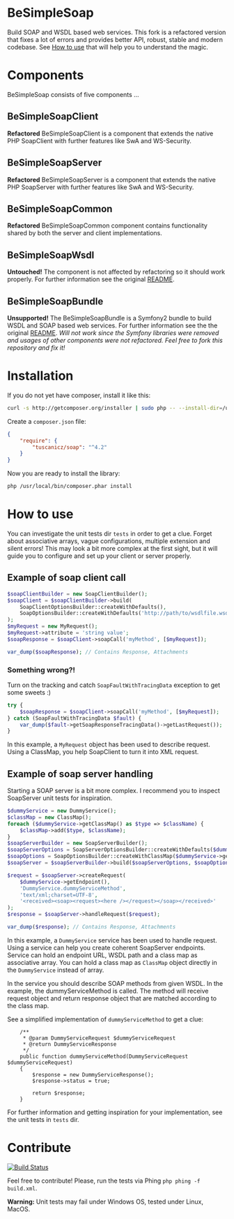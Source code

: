 # BeSimpleSoap

Build SOAP and WSDL based web services.
This fork is a refactored version that fixes a lot of errors and provides
better API, robust, stable and modern codebase.
See [How to use](#how-to-use) that will help you to understand the magic.

# Components

BeSimpleSoap consists of five components ...

## BeSimpleSoapClient

**Refactored** BeSimpleSoapClient is a component that extends the native PHP SoapClient with further features like SwA and WS-Security.

## BeSimpleSoapServer

**Refactored** BeSimpleSoapServer is a component that extends the native PHP SoapServer with further features like SwA and WS-Security.

## BeSimpleSoapCommon

**Refactored** BeSimpleSoapCommon component contains functionality shared by both the server and client implementations.

## BeSimpleSoapWsdl

**Untouched!**
The component is not affected by refactoring so it should work properly. 
For further information see the original [README](https://github.com/BeSimple/BeSimpleSoap/blob/master/src/BeSimple/SoapWsdl/README.md).

## BeSimpleSoapBundle

**Unsupported!**
The BeSimpleSoapBundle is a Symfony2 bundle to build WSDL and SOAP based web services.
For further information see the the original [README](https://github.com/BeSimple/BeSimpleSoap/blob/master/src/BeSimple/SoapBundle/README.md).
*Will not work since the Symfony libraries were removed and usages of other components were not refactored. Feel free to fork this repository and fix it!* 

# Installation

If you do not yet have composer, install it like this:

```sh
curl -s http://getcomposer.org/installer | sudo php -- --install-dir=/usr/local/bin
```

Create a `composer.json` file:

```json
{
    "require": {
        "tuscanicz/soap": "^4.2"
    }
}
```

Now you are ready to install the library:

```sh
php /usr/local/bin/composer.phar install
```

# How to use

You can investigate the unit tests dir ``tests`` in order to get a clue.
Forget about associative arrays, vague configurations, multiple extension and silent errors! 
This may look a bit more complex at the first sight, 
but it will guide you to configure and set up your client or server properly.

## Example of soap client call

```php
$soapClientBuilder = new SoapClientBuilder();
$soapClient = $soapClientBuilder->build(
    SoapClientOptionsBuilder::createWithDefaults(),
    SoapOptionsBuilder::createWithDefaults('http://path/to/wsdlfile.wsdl')
);
$myRequest = new MyRequest();
$myRequest->attribute = 'string value';
$soapResponse = $soapClient->soapCall('myMethod', [$myRequest]);

var_dump($soapResponse); // Contains Response, Attachments
```

### Something wrong?!
Turn on the tracking and catch `SoapFaultWithTracingData` exception to get some sweets :) 

```php
try {
    $soapResponse = $soapClient->soapCall('myMethod', [$myRequest]);
} catch (SoapFaultWithTracingData $fault) {
    var_dump($fault->getSoapResponseTracingData()->getLastRequest());
}
```
In this example, a ``MyRequest`` object has been used to describe request.
Using a ClassMap, you help SoapClient to turn it into XML request.

## Example of soap server handling

Starting a SOAP server is a bit more complex.
I recommend you to inspect SoapServer unit tests for inspiration. 

```php
$dummyService = new DummyService();
$classMap = new ClassMap();
foreach ($dummyService->getClassMap() as $type => $className) {
    $classMap->add($type, $className);
}
$soapServerBuilder = new SoapServerBuilder();
$soapServerOptions = SoapServerOptionsBuilder::createWithDefaults($dummyService);
$soapOptions = SoapOptionsBuilder::createWithClassMap($dummyService->getWsdlPath(), $classMap);
$soapServer = $soapServerBuilder->build($soapServerOptions, $soapOptions);

$request = $soapServer->createRequest(
    $dummyService->getEndpoint(),
    'DummyService.dummyServiceMethod',
    'text/xml;charset=UTF-8',
    '<received><soap><request><here /></request></soap></received>'
);
$response = $soapServer->handleRequest($request);

var_dump($response); // Contains Response, Attachments
```
In this example, a ``DummyService`` service has been used to handle request.
Using a service can help you create coherent SoapServer endpoints.
Service can hold an endpoint URL, WSDL path and a class map as associative array.
You can hold a class map as ``ClassMap`` object directly in the ``DummyService`` instead of array.

In the service you should describe SOAP methods from given WSDL.
In the example, the dummyServiceMethod is called.
The method will receive request object and return response object that are matched according to the class map.

See a simplified implementation of ``dummyServiceMethod`` to get a clue:

```
    /**
     * @param DummyServiceRequest $dummyServiceRequest
     * @return DummyServiceResponse
     */
    public function dummyServiceMethod(DummyServiceRequest $dummyServiceRequest)
    {
        $response = new DummyServiceResponse();
        $response->status = true;

        return $response;
    }
```

For further information and getting inspiration for your implementation, see the unit tests in ``tests`` dir. 

# Contribute

[![Build Status](https://travis-ci.org/tuscanicz/BeSimpleSoap.svg?branch=master)](https://travis-ci.org/tuscanicz/BeSimpleSoap)

Feel free to contribute! Please, run the tests via Phing ``php phing -f build.xml``.

**Warning:** Unit tests may fail under Windows OS, tested under Linux, MacOS.
